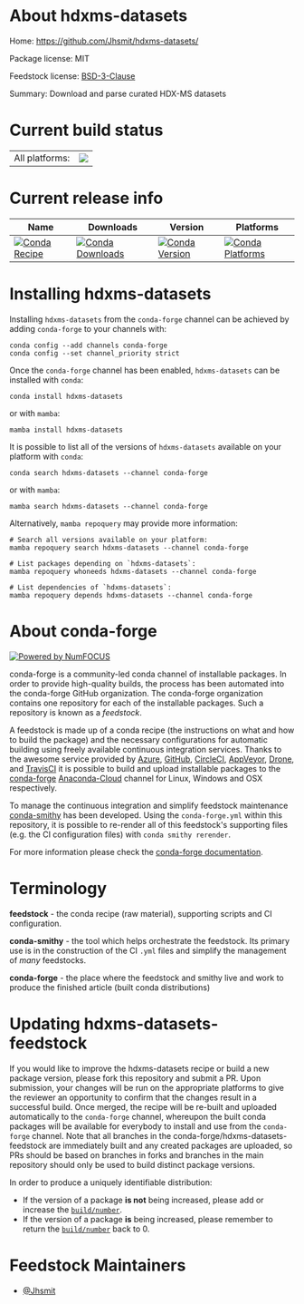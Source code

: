 About hdxms-datasets
====================

Home: https://github.com/Jhsmit/hdxms-datasets/

Package license: MIT

Feedstock license: [BSD-3-Clause](https://github.com/conda-forge/hdxms-datasets-feedstock/blob/main/LICENSE.txt)

Summary: Download and parse curated HDX-MS datasets

Current build status
====================


<table><tr><td>All platforms:</td>
    <td>
      <a href="https://dev.azure.com/conda-forge/feedstock-builds/_build/latest?definitionId=18428&branchName=main">
        <img src="https://dev.azure.com/conda-forge/feedstock-builds/_apis/build/status/hdxms-datasets-feedstock?branchName=main">
      </a>
    </td>
  </tr>
</table>

Current release info
====================

| Name | Downloads | Version | Platforms |
| --- | --- | --- | --- |
| [![Conda Recipe](https://img.shields.io/badge/recipe-hdxms--datasets-green.svg)](https://anaconda.org/conda-forge/hdxms-datasets) | [![Conda Downloads](https://img.shields.io/conda/dn/conda-forge/hdxms-datasets.svg)](https://anaconda.org/conda-forge/hdxms-datasets) | [![Conda Version](https://img.shields.io/conda/vn/conda-forge/hdxms-datasets.svg)](https://anaconda.org/conda-forge/hdxms-datasets) | [![Conda Platforms](https://img.shields.io/conda/pn/conda-forge/hdxms-datasets.svg)](https://anaconda.org/conda-forge/hdxms-datasets) |

Installing hdxms-datasets
=========================

Installing `hdxms-datasets` from the `conda-forge` channel can be achieved by adding `conda-forge` to your channels with:

```
conda config --add channels conda-forge
conda config --set channel_priority strict
```

Once the `conda-forge` channel has been enabled, `hdxms-datasets` can be installed with `conda`:

```
conda install hdxms-datasets
```

or with `mamba`:

```
mamba install hdxms-datasets
```

It is possible to list all of the versions of `hdxms-datasets` available on your platform with `conda`:

```
conda search hdxms-datasets --channel conda-forge
```

or with `mamba`:

```
mamba search hdxms-datasets --channel conda-forge
```

Alternatively, `mamba repoquery` may provide more information:

```
# Search all versions available on your platform:
mamba repoquery search hdxms-datasets --channel conda-forge

# List packages depending on `hdxms-datasets`:
mamba repoquery whoneeds hdxms-datasets --channel conda-forge

# List dependencies of `hdxms-datasets`:
mamba repoquery depends hdxms-datasets --channel conda-forge
```


About conda-forge
=================

[![Powered by
NumFOCUS](https://img.shields.io/badge/powered%20by-NumFOCUS-orange.svg?style=flat&colorA=E1523D&colorB=007D8A)](https://numfocus.org)

conda-forge is a community-led conda channel of installable packages.
In order to provide high-quality builds, the process has been automated into the
conda-forge GitHub organization. The conda-forge organization contains one repository
for each of the installable packages. Such a repository is known as a *feedstock*.

A feedstock is made up of a conda recipe (the instructions on what and how to build
the package) and the necessary configurations for automatic building using freely
available continuous integration services. Thanks to the awesome service provided by
[Azure](https://azure.microsoft.com/en-us/services/devops/), [GitHub](https://github.com/),
[CircleCI](https://circleci.com/), [AppVeyor](https://www.appveyor.com/),
[Drone](https://cloud.drone.io/welcome), and [TravisCI](https://travis-ci.com/)
it is possible to build and upload installable packages to the
[conda-forge](https://anaconda.org/conda-forge) [Anaconda-Cloud](https://anaconda.org/)
channel for Linux, Windows and OSX respectively.

To manage the continuous integration and simplify feedstock maintenance
[conda-smithy](https://github.com/conda-forge/conda-smithy) has been developed.
Using the ``conda-forge.yml`` within this repository, it is possible to re-render all of
this feedstock's supporting files (e.g. the CI configuration files) with ``conda smithy rerender``.

For more information please check the [conda-forge documentation](https://conda-forge.org/docs/).

Terminology
===========

**feedstock** - the conda recipe (raw material), supporting scripts and CI configuration.

**conda-smithy** - the tool which helps orchestrate the feedstock.
                   Its primary use is in the construction of the CI ``.yml`` files
                   and simplify the management of *many* feedstocks.

**conda-forge** - the place where the feedstock and smithy live and work to
                  produce the finished article (built conda distributions)


Updating hdxms-datasets-feedstock
=================================

If you would like to improve the hdxms-datasets recipe or build a new
package version, please fork this repository and submit a PR. Upon submission,
your changes will be run on the appropriate platforms to give the reviewer an
opportunity to confirm that the changes result in a successful build. Once
merged, the recipe will be re-built and uploaded automatically to the
`conda-forge` channel, whereupon the built conda packages will be available for
everybody to install and use from the `conda-forge` channel.
Note that all branches in the conda-forge/hdxms-datasets-feedstock are
immediately built and any created packages are uploaded, so PRs should be based
on branches in forks and branches in the main repository should only be used to
build distinct package versions.

In order to produce a uniquely identifiable distribution:
 * If the version of a package **is not** being increased, please add or increase
   the [``build/number``](https://docs.conda.io/projects/conda-build/en/latest/resources/define-metadata.html#build-number-and-string).
 * If the version of a package **is** being increased, please remember to return
   the [``build/number``](https://docs.conda.io/projects/conda-build/en/latest/resources/define-metadata.html#build-number-and-string)
   back to 0.

Feedstock Maintainers
=====================

* [@Jhsmit](https://github.com/Jhsmit/)

